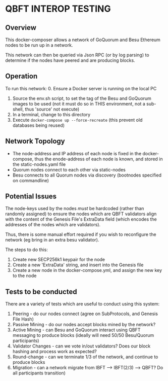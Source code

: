 # QBFT INTEROP TESTING

## Overview
This docker-composer allows a network of GoQuorum and Besu Ethereum nodes to be run up
in a network.

This network can then be queried via Json RPC (or by log parsing) to determine if the nodes
have peered and are producing blocks.

## Operation
To run this network:
0. Ensure a Docker server is running on the local PC
1. Source the env.sh script, to set the tag of the Besu and GoQuorum images to be used (not it must do so in THIS environment, not a sub-shell, thus 'source' not execute)
2. In a terminal, change to this directory
3. Execute `docker-compose up --force-recreate` (this prevent old databases being reused)

## Network Topology
* The node-address and IP address of each node is fixed in the docker-compose, thus the enode-address of each node is known, and stored in the static-nodes.yaml file
* Quorum nodes connect to each other via static-nodes
* Besu connects to all Quorum nodes via discovery (bootnodes specified on commandline)

## Potential Issues
The node-keys used by the nodes _must_ be hardcoded (rather than randomly assigned) to ensure the nodes
which are QBFT validators align with the content of the Genesis File's ExtraData field (which encodes the
addresses of the nodes which are validators).

Thus, there is some manual effort required if you wish to reconfigure the network (eg bring in an extra besu validator).

The steps to do this:
1. Create new SECP256k1 keypair for the node
2. Create a new 'ExtraData' string, and insert into the Genesis file
3. Create a new node in the docker-compose.yml, and assign the new key to the node

## Tests to be conducted
There are a variety of tests which are useful to conduct using this system:

1. Peering - do our nodes connect (agree on SubProtocols, and Genesis File Hash)
2. Passive Mining - do our nodes accept blocks mined by the network?
3. Active Mining - can Besu and GoQuorum interact using QBFT messaging to produce blocks (ideally will need 50/50 Besu/Quorum participants)
4. Validator Changes - can we vote in/out validators? Does our block hashing and process work as expected?
5. Round-change - can we terminate 1/3 of the network, and continue to produce blocks
6. Migration - can a network migrate from IBFT --> IBFT(2/3) --> QBFT? Do all participants transition)


